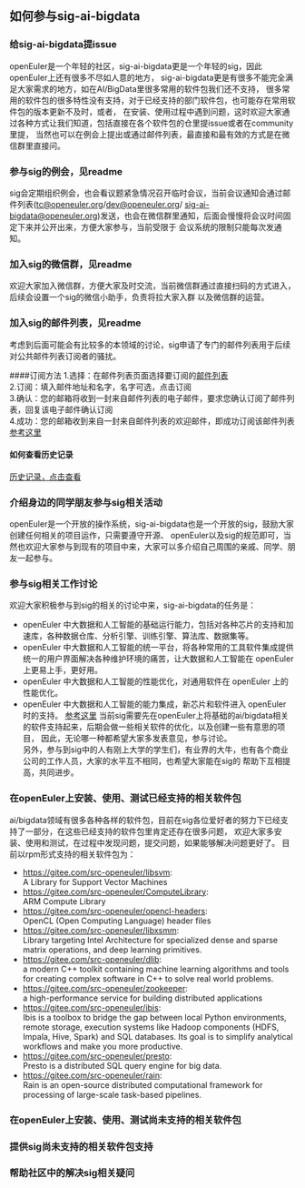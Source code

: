 ## 如何参与sig-ai-bigdata

### 给sig-ai-bigdata提issue
openEuler是一个年轻的社区，sig-ai-bigdata更是一个年轻的sig，因此openEuler上还有很多不尽如人意的地方，
sig-ai-bigdata更是有很多不能完全满足大家需求的地方，如在AI/BigData里很多常用的软件包我们还不支持，
很多常用的软件包的很多特性没有支持，对于已经支持的部门软件包，也可能存在常用软件包的版本更新不及时，或者，
在安装、使用过程中遇到问题，这时欢迎大家通过各种方式让我们知道，包括直接在各个软件包的仓里提issue或者在community里提，
当然也可以在例会上提出或通过邮件列表，最直接和最有效的方式是在微信群里直接问。

### 参与sig的例会，见readme
sig会定期组织例会，也会看议题紧急情况召开临时会议，当前会议通知会通过邮件列表(tc@openeuler.org/dev@openeuler.org/
sig-ai-bigdata@openeuler.org)发送，也会在微信群里通知，后面会慢慢将会议时间固定下来并公开出来，方便大家参与，当前受限于
会议系统的限制只能每次发通知。

### 加入sig的微信群，见readme
欢迎大家加入微信群，方便大家及时交流，当前微信群通过直接扫码的方式进入，后续会设置一个sig的微信小助手，负责将拉大家入群
以及微信群的运营。

### 加入sig的邮件列表，见readme
考虑到后面可能会有比较多的本领域的讨论，sig申请了专门的邮件列表用于后续对公共邮件列表订阅者的骚扰。

####订阅方法
1.选择：在邮件列表页面选择要订阅的[邮件列表](https://openeuler.org/zh/community/mailing-list/)  
2.订阅：填入邮件地址和名字，名字可选，点击订阅  
3.确认：您的邮箱将收到一封来自邮件列表的电子邮件，要求您确认订阅了邮件列表，回复该电子邮件确认订阅  
4.成功：您的邮箱收到来自一封来自邮件列表的欢迎邮件，即成功订阅该邮件列表  
[参考这里](https://openeuler.org/zh/community/mailing-list/)

#### 如何查看历史记录
[历史记录，点击查看](https://mailweb.openeuler.org/hyperkitty/list/sig-ai-bigdata@openeuler.org/)

### 介绍身边的同学朋友参与sig相关活动
openEuler是一个开放的操作系统，sig-ai-bigdata也是一个开放的sig，鼓励大家创建任何相关的项目运作，只需要遵守开源、
openEuler以及sig的规范即可，当然也欢迎大家参与到现有的项目中来，大家可以多介绍自己周围的亲戚、同学、朋友一起参与。

### 参与sig相关工作讨论
欢迎大家积极参与到sig的相关的讨论中来，sig-ai-bigdata的任务是：
  - openEuler 中大数据和人工智能的基础运行能力，包括对各种芯片的支持和加速库，各种数据仓库、分析引擎、训练引擎、算法库、数据集等。
  - openEuler 中大数据和人工智能的统一平台，将各种常用的工具软件集成提供统一的用户界面解决各种维护环境的痛苦，让大数据和人工智能在 openEuler 上更易上手，更好用。
  - openEuler 中大数据和人工智能的性能优化，对通用软件在 openEuler 上的性能优化。
  - openEuler 中大数据和人工智能的能力集成，新芯片和软件进入 openEuler 时的支持。
 [参考这里](https://gitee.com/openeuler/community/blob/master/sig/sig-ai-bigdata/sig-ai-bigdata_cn.md)
 当前sig需要先在openEuler上将基础的ai/bigdata相关的软件支持起来，后期会做一些相关软件的优化，以及创建一些有意思的项目，
 因此，无论哪一种都希望大家多发表意见，参与讨论。  
 另外，参与到sig中的人有刚上大学的学生们，有业界的大牛，也有各个商业公司的工作人员，大家的水平互不相同，也希望大家能在sig的
 帮助下互相提高，共同进步。

### 在openEuler上安装、使用、测试已经支持的相关软件包
ai/bigdata领域有很多各种各样的软件包，目前在sig各位爱好者的努力下已经支持了一部分，在这些已经支持的软件包里肯定还存在很多问题，
欢迎大家多安装、使用和测试，在过程中发现问题，提交问题，如果能够解决问题更好了。
目前以rpm形式支持的相关软件包为：
- https://gitee.com/src-openeuler/libsvm:  
  A Library for Support Vector Machines
- https://gitee.com/src-openeuler/ComputeLibrary:  
  ARM Compute Library
- https://gitee.com/src-openeuler/opencl-headers:  
  OpenCL (Open Computing Language) header files
- https://gitee.com/src-openeuler/libxsmm:  
  Library targeting Intel Architecture for specialized dense and sparse matrix operations, and deep learning primitives.
- https://gitee.com/src-openeuler/dlib:  
  a modern C++ toolkit containing machine learning algorithms and tools for creating complex software in C++ to solve real world problems.
- https://gitee.com/src-openeuler/zookeeper:  
  a high-performance service for building distributed applications
- https://gitee.com/src-openeuler/ibis:  
  Ibis is a toolbox to bridge the gap between local Python environments, remote storage, execution systems like Hadoop components (HDFS, Impala, Hive, Spark) and SQL databases. Its goal is to simplify analytical workflows and make you more productive.
- https://gitee.com/src-openeuler/presto:  
  Presto is a distributed SQL query engine for big data.
- https://gitee.com/src-openeuler/rain:  
  Rain is an open-source distributed computational framework for processing of large-scale task-based pipelines.


### 在openEuler上安装、使用、测试尚未支持的相关软件包


### 提供sig尚未支持的相关软件包支持


### 帮助社区中的解决sig相关疑问
